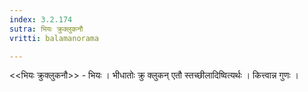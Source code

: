 ```yaml
---
index: 3.2.174
sutra: भियः क्रुक्लुकनौ
vritti: balamanorama

---
```

<<भियः क्रुक्लुकनौ>> - भियः । भीधातोः क्रु क्लुकन् एतौ स्तच्छीलादिष्वित्यर्थः । कित्त्वान्न गुणः । 